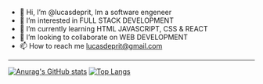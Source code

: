 - 👋 Hi, I’m @lucasdeprit, Im a software engeneer
- 👀 I’m interested in FULL STACK DEVELOPMENT
- 🌱 I’m currently learning HTML JAVASCRIPT, CSS & REACT
- :see_no_evil: I’m looking to collaborate on WEB DEVELOPMENT 
- 📫 How to reach me lucasdeprit@gmail.com

---

[![Anurag's GitHub stats](https://github-readme-stats.vercel.app/api?username=lucasdeprit&show_icons=true&theme=gruvbox&count_private=true&hide=stars,issues)](https://github.com/anuraghazra/github-readme-stats)
[![Top Langs](https://github-readme-stats.vercel.app/api/top-langs/?username=lucasdeprit&show_icons=true&theme=gruvbox&layout=compact)](https://github.com/anuraghazra/github-readme-stats)
